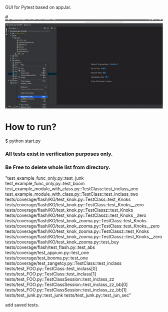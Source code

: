 GUI for Pytest based on appJar.

#![](demo-gif.gif)

# How to run?
$ python start.py


### All tests exist in verification purposes only.
### Be Free to delete whole list from directory.

"test_example_func_only.py::test_junk
test_example_func_only.py::test_boom
test_example_module_with_class.py::TestClass::test_inclass_one
test_example_module_with_class.py::TestClass::test_inclass_two
tests/coverage/flash/KO/test_knok.py::TestClass::test_Knoks
tests/coverage/flash/KO/test_knok.py::TestClass::test_Knoks__zero
tests/coverage/flash/KO/test_knok.py::TestClassz::test_Knoks
tests/coverage/flash/KO/test_knok.py::TestClassz::test_Knoks__zero
tests/coverage/flash/KO/test_knok_zooma.py::TestClass::test_Knoks
tests/coverage/flash/KO/test_knok_zooma.py::TestClass::test_Knoks__zero
tests/coverage/flash/KO/test_knok_zooma.py::TestClassz::test_Knoks
tests/coverage/flash/KO/test_knok_zooma.py::TestClassz::test_Knoks__zero
tests/coverage/flash/KO/test_knok_zooma.py::test_buy
tests/coverage/flash/test_flash.py::test_abs
tests/coverage/test_appium.py::test_one
tests/coverage/test_booma.py::test_one
tests/coverage/test_zangetcy.py::TestClass::test_inclass
tests/test_FOO.py::TestClass::test_inclass[0]
tests/test_FOO.py::TestClass::test_inclass[1]
tests/test_FOO.py::TestClassSession::test_inclass_zz
tests/test_FOO.py::TestClassSession::test_inclass_zz_bb[0]
tests/test_FOO.py::TestClassSession::test_inclass_zz_bb[1]
tests/test_junk.py::test_junk
tests/test_junk.py::test_jun_sec"

add saved tests.